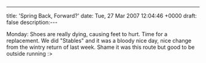 ---
title: 'Spring Back, Forward?'
date: Tue, 27 Mar 2007 12:04:46 +0000
draft: false
description:---

Monday: Shoes are really dying, causing feet to hurt. Time for a replacement. We did "Stables" and it was a bloody nice day, nice change from the wintry return of last week. Shame it was this route but good to be outside running :>